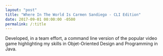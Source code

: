 ```yaml
---
layout: "post"
title: "Where In The World Is Carmen Sandiego - CLI Edition"
date: 2017-09-01 00:00:00 -0500
permalink: /:title
---
```


Developed, in a team effort, a command line version of the popular 
video game highlighting my skills in Objet-Oriented Design and 
Programming in Java.

